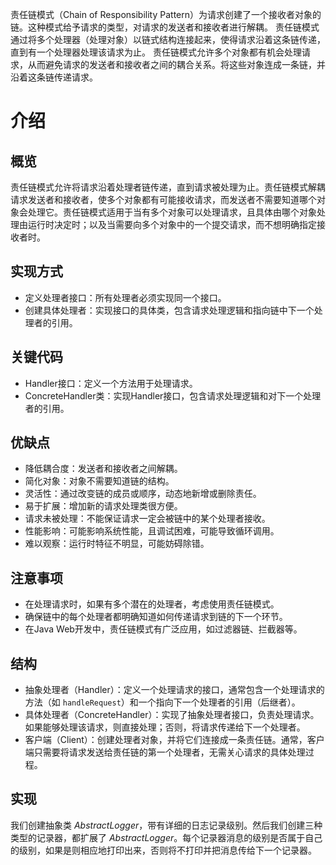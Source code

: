 责任链模式（Chain of Responsibility Pattern）为请求创建了一个接收者对象的链。这种模式给予请求的类型，对请求的发送者和接收者进行解耦。
责任链模式通过将多个处理器（处理对象）以链式结构连接起来，使得请求沿着这条链传递，直到有一个处理器处理该请求为止。
责任链模式允许多个对象都有机会处理请求，从而避免请求的发送者和接收者之间的耦合关系。将这些对象连成一条链，并沿着这条链传递请求。

# 介绍
## 概览
责任链模式允许将请求沿着处理者链传递，直到请求被处理为止。责任链模式解耦请求发送者和接收者，使多个对象都有可能接收请求，而发送者不需要知道哪个对象会处理它。责任链模式适用于当有多个对象可以处理请求，且具体由哪个对象处理由运行时决定时；以及当需要向多个对象中的一个提交请求，而不想明确指定接收者时。

## 实现方式
- 定义处理者接口：所有处理者必须实现同一个接口。
- 创建具体处理者：实现接口的具体类，包含请求处理逻辑和指向链中下一个处理者的引用。

## 关键代码
- Handler接口：定义一个方法用于处理请求。
- ConcreteHandler类：实现Handler接口，包含请求处理逻辑和对下一个处理者的引用。

## 优缺点
- 降低耦合度：发送者和接收者之间解耦。
- 简化对象：对象不需要知道链的结构。
- 灵活性：通过改变链的成员或顺序，动态地新增或删除责任。
- 易于扩展：增加新的请求处理类很方便。
- 请求未被处理：不能保证请求一定会被链中的某个处理者接收。
- 性能影响：可能影响系统性能，且调试困难，可能导致循环调用。
- 难以观察：运行时特征不明显，可能妨碍除错。

## 注意事项

- 在处理请求时，如果有多个潜在的处理者，考虑使用责任链模式。
- 确保链中的每个处理者都明确知道如何传递请求到链的下一个环节。
- 在Java Web开发中，责任链模式有广泛应用，如过滤器链、拦截器等。

## 结构
- 抽象处理者（Handler）：定义一个处理请求的接口，通常包含一个处理请求的方法（如 `handleRequest`）和一个指向下一个处理者的引用（后继者）。
- 具体处理者（ConcreteHandler）：实现了抽象处理者接口，负责处理请求。如果能够处理该请求，则直接处理；否则，将请求传递给下一个处理者。
- 客户端（Client）：创建处理者对象，并将它们连接成一条责任链。通常，客户端只需要将请求发送给责任链的第一个处理者，无需关心请求的具体处理过程。

## 实现

我们创建抽象类 _AbstractLogger_，带有详细的日志记录级别。然后我们创建三种类型的记录器，都扩展了 _AbstractLogger_。每个记录器消息的级别是否属于自己的级别，如果是则相应地打印出来，否则将不打印并把消息传给下一个记录器。